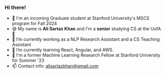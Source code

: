 ### Hi there! 
- 🌱 I'm an incoming Graduate student at Stanford University's MSCS program for Fall 2024
- 😄 My name is **Ali Sartaz Khan** and I'm a **senior** studying CS at the UofA👋
- 🔭 I’m currently working as a NLP Research Assistant and a CS Teaching Assistant
- 🌱 I’m currently learning React, Angular, and AWS.
- 👯 I'm a former Machine Learning Research Fellow at Stanford University for Summer '23
- 📫 Contact info: alisartazkhan@gmail.com
<!--
**alisartazkhan/alisartazkhan** is a ✨ _special_ ✨ repository because its `README.md` (this file) appears on your GitHub profile.

Here are some ideas to get you started:

- 🔭 I’m currently working on ...
- 🌱 I’m currently learning ...
- 👯 I’m looking to collaborate on ...
- 🤔 I’m looking for help with ...
- 💬 Ask me about ...
- 📫 How to reach me: ...
- 😄 Pronouns: ...
- ⚡ Fun fact: ...
-->
